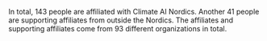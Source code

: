 In total, 143 people are affiliated with Climate AI Nordics. Another 41 people are supporting affiliates from outside the Nordics. The affiliates and supporting affiliates come from 93 different organizations in total.
